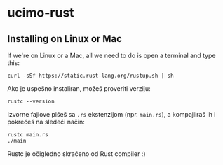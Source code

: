 # ucimo-rust

## Installing on Linux or Mac

If we're on Linux or a Mac, all we need to do is open a terminal and type this:

```
curl -sSf https://static.rust-lang.org/rustup.sh | sh
```

Ako je uspešno instaliran, možeš proveriti verziju:
```
rustc --version
```

Izvorne fajlove pišeš sa `.rs` ekstenzijom (npr. `main.rs`), a kompajliraš ih i pokrećeš na sledeći način:
```
rustc main.rs
./main
```

Rustc je očigledno skraćeno od Rust compiler :)